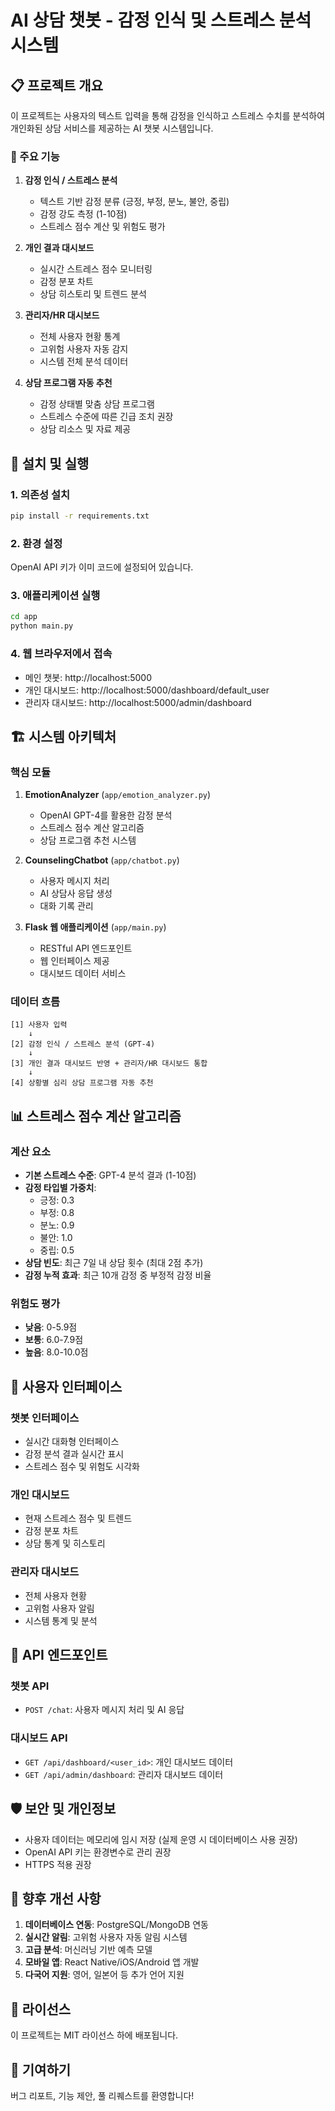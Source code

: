 # AI 상담 챗봇 - 감정 인식 및 스트레스 분석 시스템

## 📋 프로젝트 개요

이 프로젝트는 사용자의 텍스트 입력을 통해 감정을 인식하고 스트레스 수치를 분석하여 개인화된 상담 서비스를 제공하는 AI 챗봇 시스템입니다.

### 🎯 주요 기능

1. **감정 인식 / 스트레스 분석**
   - 텍스트 기반 감정 분류 (긍정, 부정, 분노, 불안, 중립)
   - 감정 강도 측정 (1-10점)
   - 스트레스 점수 계산 및 위험도 평가

2. **개인 결과 대시보드**
   - 실시간 스트레스 점수 모니터링
   - 감정 분포 차트
   - 상담 히스토리 및 트렌드 분석

3. **관리자/HR 대시보드**
   - 전체 사용자 현황 통계
   - 고위험 사용자 자동 감지
   - 시스템 전체 분석 데이터

4. **상담 프로그램 자동 추천**
   - 감정 상태별 맞춤 상담 프로그램
   - 스트레스 수준에 따른 긴급 조치 권장
   - 상담 리소스 및 자료 제공

## 🚀 설치 및 실행

### 1. 의존성 설치
```bash
pip install -r requirements.txt
```

### 2. 환경 설정
OpenAI API 키가 이미 코드에 설정되어 있습니다.

### 3. 애플리케이션 실행
```bash
cd app
python main.py
```

### 4. 웹 브라우저에서 접속
- 메인 챗봇: http://localhost:5000
- 개인 대시보드: http://localhost:5000/dashboard/default_user
- 관리자 대시보드: http://localhost:5000/admin/dashboard

## 🏗️ 시스템 아키텍처

### 핵심 모듈

1. **EmotionAnalyzer** (`app/emotion_analyzer.py`)
   - OpenAI GPT-4를 활용한 감정 분석
   - 스트레스 점수 계산 알고리즘
   - 상담 프로그램 추천 시스템

2. **CounselingChatbot** (`app/chatbot.py`)
   - 사용자 메시지 처리
   - AI 상담사 응답 생성
   - 대화 기록 관리

3. **Flask 웹 애플리케이션** (`app/main.py`)
   - RESTful API 엔드포인트
   - 웹 인터페이스 제공
   - 대시보드 데이터 서비스

### 데이터 흐름

```
[1] 사용자 입력 
    ↓
[2] 감정 인식 / 스트레스 분석 (GPT-4)
    ↓
[3] 개인 결과 대시보드 반영 + 관리자/HR 대시보드 통합
    ↓
[4] 상황별 심리 상담 프로그램 자동 추천
```

## 📊 스트레스 점수 계산 알고리즘

### 계산 요소
- **기본 스트레스 수준**: GPT-4 분석 결과 (1-10점)
- **감정 타입별 가중치**:
  - 긍정: 0.3
  - 부정: 0.8
  - 분노: 0.9
  - 불안: 1.0
  - 중립: 0.5
- **상담 빈도**: 최근 7일 내 상담 횟수 (최대 2점 추가)
- **감정 누적 효과**: 최근 10개 감정 중 부정적 감정 비율

### 위험도 평가
- **낮음**: 0-5.9점
- **보통**: 6.0-7.9점
- **높음**: 8.0-10.0점

## 🎨 사용자 인터페이스

### 챗봇 인터페이스
- 실시간 대화형 인터페이스
- 감정 분석 결과 실시간 표시
- 스트레스 점수 및 위험도 시각화

### 개인 대시보드
- 현재 스트레스 점수 및 트렌드
- 감정 분포 차트
- 상담 통계 및 히스토리

### 관리자 대시보드
- 전체 사용자 현황
- 고위험 사용자 알림
- 시스템 통계 및 분석

## 🔧 API 엔드포인트

### 챗봇 API
- `POST /chat`: 사용자 메시지 처리 및 AI 응답

### 대시보드 API
- `GET /api/dashboard/<user_id>`: 개인 대시보드 데이터
- `GET /api/admin/dashboard`: 관리자 대시보드 데이터

## 🛡️ 보안 및 개인정보

- 사용자 데이터는 메모리에 임시 저장 (실제 운영 시 데이터베이스 사용 권장)
- OpenAI API 키는 환경변수로 관리 권장
- HTTPS 적용 권장

## 🔮 향후 개선 사항

1. **데이터베이스 연동**: PostgreSQL/MongoDB 연동
2. **실시간 알림**: 고위험 사용자 자동 알림 시스템
3. **고급 분석**: 머신러닝 기반 예측 모델
4. **모바일 앱**: React Native/iOS/Android 앱 개발
5. **다국어 지원**: 영어, 일본어 등 추가 언어 지원

## 📝 라이선스

이 프로젝트는 MIT 라이선스 하에 배포됩니다.

## 🤝 기여하기

버그 리포트, 기능 제안, 풀 리퀘스트를 환영합니다!

